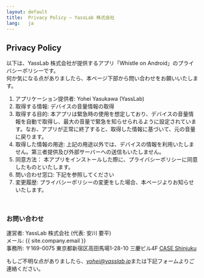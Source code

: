 ```yaml
---
layout: default
title:  Privacy Policy – YassLab 株式会社
lang:   ja
---
```


## Privacy Policy

以下は、YassLab 株式会社が提供するアプリ「Whistle on Android」のプライバシーポリシーです。   
何か気になる点がありましたら、本ページ下部から問い合わせをお願いいたします。

1. アプリケーション提供者: Yohei Yasukawa (YassLab)
2. 取得する情報: デバイスの音量情報の取得
3. 取得する目的: 本アプリは緊急時の使用を想定しており、デバイスの音量情報を自動で取得し、最大の音量で緊急を知らせられるように設定されています。なお、アプリが正常に終了すると、取得した情報に基づいて、元の音量に戻ります。
4. 取得した情報の用途: 上記の用途以外では、デバイスの情報を利用いたしません。第三者提供及び外部サーバーへの送信もいたしません。
5. 同意方法： 本アプリをインストールした際に、プライバシーポリシーに同意したものといたします。
7. 問い合わせ窓口: 下記を参照してください
8. 変更履歴: プライバシーポリシーの変更をした場合、本ページよりお知らせいたします。

<br />

<h3 id="contact">お問い合わせ</h3>

運営者: YassLab 株式会社 (代表: 安川 要平)  
メール: {{ site.company.email }}   
事務所: 〒169-0075 東京都新宿区高田馬場1-28-10 三慶ビル4F [CASE Shinjuku](http://case-shinjuku.com/access/)  

もしご不明な点がありましたら、<i>yohei@yasslab.jp</i>または下記フォームよりご連絡ください。  

<br /><br />
